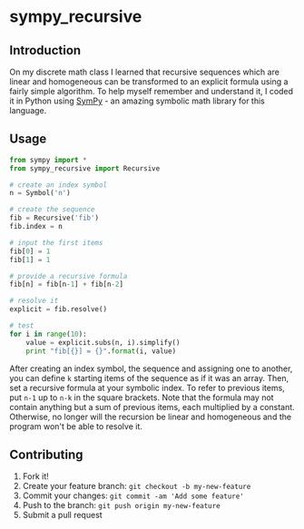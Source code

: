 # sympy_recursive

## Introduction
On my discrete math class I learned that recursive sequences which are linear
and homogeneous can be transformed to an explicit formula using a fairly simple
algorithm. To help myself remember and understand it, I coded it in Python using
[SymPy](http://www.sympy.org/) - an amazing symbolic math library for this language.

## Usage

```python
from sympy import *
from sympy_recursive import Recursive

# create an index symbol
n = Symbol('n')

# create the sequence
fib = Recursive('fib')
fib.index = n

# input the first items
fib[0] = 1
fib[1] = 1

# provide a recursive formula
fib[n] = fib[n-1] + fib[n-2]

# resolve it
explicit = fib.resolve()

# test
for i in range(10):
    value = explicit.subs(n, i).simplify()
    print "fib[{}] = {}".format(i, value)
```

After creating an index symbol, the sequence and assigning one to another,
you can define `k` starting items of the sequence as if it was an array.
Then, set a recursive formula at your symbolic index. To refer to previous items,
put `n-1` up to `n-k` in the square brackets. Note that the formula may not
contain anything but a sum of previous items, each multiplied by a constant.
Otherwise, no longer will the recursion be linear and homogeneous and the program
won't be able to resolve it.

## Contributing

1. Fork it!
2. Create your feature branch: `git checkout -b my-new-feature`
3. Commit your changes: `git commit -am 'Add some feature'`
4. Push to the branch: `git push origin my-new-feature`
5. Submit a pull request
